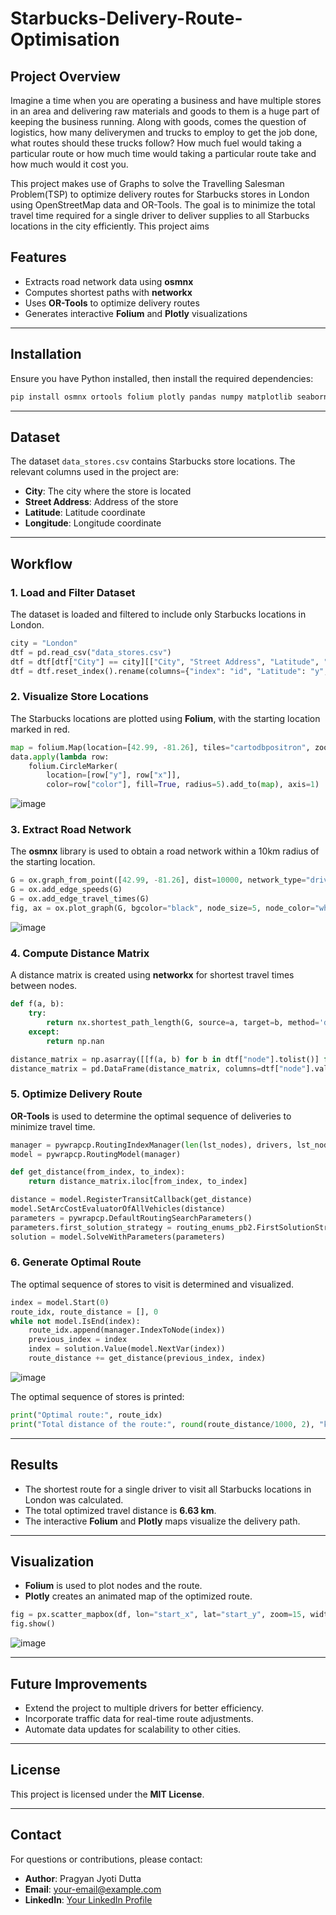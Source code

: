 # Starbucks-Delivery-Route-Optimisation

## Project Overview
Imagine a time when you are operating a business and have multiple stores in an area and delivering raw materials and goods to them is a huge part of keeping the business running. Along with goods, comes the question of logistics, how many deliverymen and trucks to employ to get the job done, what routes should these trucks follow? How much fuel would taking a particular route or how much time would taking a particular route take and how much would it cost you. 

This project makes use of Graphs to solve the Travelling Salesman Problem(TSP) to optimize delivery routes for Starbucks stores in London using OpenStreetMap data and OR-Tools. The goal is to minimize the total travel time required for a single driver to deliver supplies to all Starbucks locations in the city efficiently.
This project aims 

## Features
- Extracts road network data using **osmnx**
- Computes shortest paths with **networkx**
- Uses **OR-Tools** to optimize delivery routes
- Generates interactive **Folium** and **Plotly** visualizations

---

## Installation
Ensure you have Python installed, then install the required dependencies:

```sh
pip install osmnx ortools folium plotly pandas numpy matplotlib seaborn networkx
```

---

## Dataset
The dataset `data_stores.csv` contains Starbucks store locations. The relevant columns used in the project are:
- **City**: The city where the store is located
- **Street Address**: Address of the store
- **Latitude**: Latitude coordinate
- **Longitude**: Longitude coordinate

---

## Workflow

### 1. Load and Filter Dataset
The dataset is loaded and filtered to include only Starbucks locations in London.

```python
city = "London"
dtf = pd.read_csv("data_stores.csv")
dtf = dtf[dtf["City"] == city][["City", "Street Address", "Latitude", "Longitude"]].reset_index(drop=True)
dtf = dtf.reset_index().rename(columns={"index": "id", "Latitude": "y", "Longitude": "x"})
```

### 2. Visualize Store Locations
The Starbucks locations are plotted using **Folium**, with the starting location marked in red.

```python
map = folium.Map(location=[42.99, -81.26], tiles="cartodbpositron", zoom_start=12)
data.apply(lambda row:
    folium.CircleMarker(
        location=[row["y"], row["x"]],
        color=row["color"], fill=True, radius=5).add_to(map), axis=1)
```
![image](https://github.com/user-attachments/assets/eacb5bb3-7688-4be1-a5d2-c79383196fa8)


### 3. Extract Road Network
The **osmnx** library is used to obtain a road network within a 10km radius of the starting location.

```python
G = ox.graph_from_point([42.99, -81.26], dist=10000, network_type="drive")
G = ox.add_edge_speeds(G)
G = ox.add_edge_travel_times(G)
fig, ax = ox.plot_graph(G, bgcolor="black", node_size=5, node_color="white", figsize=(16,8))
```
![image](https://github.com/user-attachments/assets/b388d9ae-d9fd-4ac7-ac5a-cdf04b90356a)

### 4. Compute Distance Matrix
A distance matrix is created using **networkx** for shortest travel times between nodes.

```python
def f(a, b):
    try:
        return nx.shortest_path_length(G, source=a, target=b, method='dijkstra', weight='travel_time')
    except:
        return np.nan

distance_matrix = np.asarray([[f(a, b) for b in dtf["node"].tolist()] for a in dtf["node"].tolist()])
distance_matrix = pd.DataFrame(distance_matrix, columns=dtf["node"].values, index=dtf["node"].values)
```

### 5. Optimize Delivery Route
**OR-Tools** is used to determine the optimal sequence of deliveries to minimize travel time.

```python
manager = pywrapcp.RoutingIndexManager(len(lst_nodes), drivers, lst_nodes.index(start_node))
model = pywrapcp.RoutingModel(manager)

def get_distance(from_index, to_index):
    return distance_matrix.iloc[from_index, to_index]

distance = model.RegisterTransitCallback(get_distance)
model.SetArcCostEvaluatorOfAllVehicles(distance)
parameters = pywrapcp.DefaultRoutingSearchParameters()
parameters.first_solution_strategy = routing_enums_pb2.FirstSolutionStrategy.PATH_CHEAPEST_ARC
solution = model.SolveWithParameters(parameters)
```

### 6. Generate Optimal Route
The optimal sequence of stores to visit is determined and visualized.

```python
index = model.Start(0)
route_idx, route_distance = [], 0
while not model.IsEnd(index):
    route_idx.append(manager.IndexToNode(index))
    previous_index = index
    index = solution.Value(model.NextVar(index))
    route_distance += get_distance(previous_index, index)
```
![image](https://github.com/user-attachments/assets/d0449a73-a4ae-4b32-91d8-0599cae14f21)


The optimal sequence of stores is printed:

```python
print("Optimal route:", route_idx)
print("Total distance of the route:", round(route_distance/1000, 2), "km")
```


---

## Results
- The shortest route for a single driver to visit all Starbucks locations in London was calculated.
- The total optimized travel distance is **6.63 km**.
- The interactive **Folium** and **Plotly** maps visualize the delivery path.

---

## Visualization
- **Folium** is used to plot nodes and the route.
- **Plotly** creates an animated map of the optimized route.

```python
fig = px.scatter_mapbox(df, lon="start_x", lat="start_y", zoom=15, width=900, height=700, animation_frame="id", mapbox_style="carto-positron")
fig.show()
```
![image](https://github.com/user-attachments/assets/069d77e6-cc5d-4aac-b866-3cfd48ecafbe)

---

## Future Improvements
- Extend the project to multiple drivers for better efficiency.
- Incorporate traffic data for real-time route adjustments.
- Automate data updates for scalability to other cities.

---

## License
This project is licensed under the **MIT License**.

---

## Contact
For questions or contributions, please contact:
- **Author**: Pragyan Jyoti Dutta
- **Email**: [your-email@example.com](mailto:your-email@example.com)
- **LinkedIn**: [Your LinkedIn Profile](https://linkedin.com/in/yourprofile)

